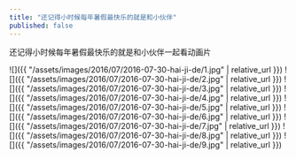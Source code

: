 ```yaml
---
title: "还记得小时候每年暑假最快乐的就是和小伙伴"
published: false
---
```

还记得小时候每年暑假最快乐的就是和小伙伴一起看动画片



![]({{ "/assets/images/2016/07/2016-07-30-hai-ji-de/1.jpg" | relative_url }})
![]({{ "/assets/images/2016/07/2016-07-30-hai-ji-de/2.jpg" | relative_url }})
![]({{ "/assets/images/2016/07/2016-07-30-hai-ji-de/3.jpg" | relative_url }})
![]({{ "/assets/images/2016/07/2016-07-30-hai-ji-de/4.jpg" | relative_url }})
![]({{ "/assets/images/2016/07/2016-07-30-hai-ji-de/5.jpg" | relative_url }})
![]({{ "/assets/images/2016/07/2016-07-30-hai-ji-de/6.jpg" | relative_url }})
![]({{ "/assets/images/2016/07/2016-07-30-hai-ji-de/7.jpg" | relative_url }})
![]({{ "/assets/images/2016/07/2016-07-30-hai-ji-de/8.jpg" | relative_url }})
![]({{ "/assets/images/2016/07/2016-07-30-hai-ji-de/9.jpg" | relative_url }})
